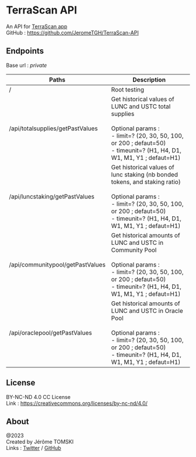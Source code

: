 # TerraScan API

An API for [TerraScan app](https://terrascan.jtapp.dev/)<br />
GitHub : https://github.com/JeromeTGH/TerraScan-API

## Endpoints

Base url : *private*

| Paths | Description |
| --- | --- |
| / | Root testing |
| /api/totalsupplies/getPastValues | Get historical values of LUNC and USTC total supplies<br><br>Optional params :<br>- limit=? (20, 30, 50, 100, or 200 ; defaut=50)<br>- timeunit=? (H1, H4, D1, W1, M1, Y1 ; defaut=H1) |
| /api/luncstaking/getPastValues | Get historical values of lunc staking (nb bonded tokens, and staking ratio)<br><br>Optional params :<br>- limit=? (20, 30, 50, 100, or 200 ; defaut=50)<br>- timeunit=? (H1, H4, D1, W1, M1, Y1 ; defaut=H1) |
| /api/communitypool/getPastValues | Get historical amounts of LUNC and USTC in Community Pool<br><br>Optional params :<br>- limit=? (20, 30, 50, 100, or 200 ; defaut=50)<br>- timeunit=? (H1, H4, D1, W1, M1, Y1 ; defaut=H1) |
| /api/oraclepool/getPastValues | Get historical amounts of LUNC and USTC in Oracle Pool<br><br>Optional params :<br>- limit=? (20, 30, 50, 100, or 200 ; defaut=50)<br>- timeunit=? (H1, H4, D1, W1, M1, Y1 ; defaut=H1) |



## License

BY-NC-ND 4.0 CC License<br />
Link : https://creativecommons.org/licenses/by-nc-nd/4.0/


## About

@2023<br />
Created by Jérôme TOMSKI<br />
Links : [Twitter](https://twitter.com/jerometomski) / [GitHub](https://github.com/JeromeTGH)
